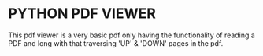 
# PYTHON PDF VIEWER

This pdf viewer is a very basic pdf only having the functionality of reading a PDF and long with that traversing 'UP' & 'DOWN' pages in the pdf.
